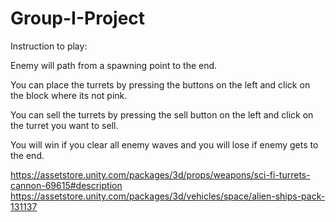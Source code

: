 # Group-I-Project
Instruction to play:

Enemy will path from a spawning point to the end.

You can place the turrets by pressing the buttons on the left and click on the block where its not pink.

You can sell the turrets by pressing the sell button on the left and click on the turret you want to sell.

You will win if you clear all enemy waves and you will lose if enemy gets to the end.


https://assetstore.unity.com/packages/3d/props/weapons/sci-fi-turrets-cannon-69615#description
https://assetstore.unity.com/packages/3d/vehicles/space/alien-ships-pack-131137

